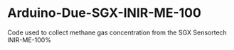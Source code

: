 # Arduino-Due-SGX-INIR-ME-100
Code used to collect methane gas concentration from the SGX Sensortech INIR-ME-100%
